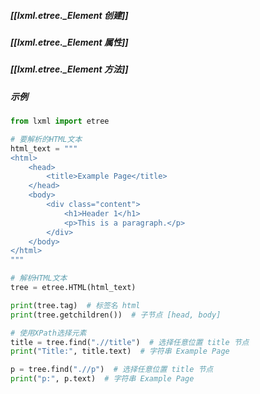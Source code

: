 ##### [[lxml.etree._Element 创建]]
##### [[lxml.etree._Element 属性]]
##### [[lxml.etree._Element 方法]]
##### 示例
```python
from lxml import etree

# 要解析的HTML文本
html_text = """
<html>
    <head>
        <title>Example Page</title>
    </head>
    <body>
        <div class="content">
            <h1>Header 1</h1>
            <p>This is a paragraph.</p>
        </div>
    </body>
</html>
"""

# 解析HTML文本
tree = etree.HTML(html_text)

print(tree.tag)  # 标签名 html
print(tree.getchildren())  # 子节点 [head, body]

# 使用XPath选择元素
title = tree.find(".//title")  # 选择任意位置 title 节点
print("Title:", title.text)  # 字符串 Example Page

p = tree.find(".//p")  # 选择任意位置 title 节点
print("p:", p.text)  # 字符串 Example Page
```